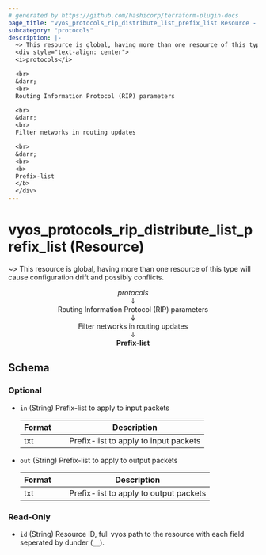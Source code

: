```yaml
---
# generated by https://github.com/hashicorp/terraform-plugin-docs
page_title: "vyos_protocols_rip_distribute_list_prefix_list Resource - vyos"
subcategory: "protocols"
description: |-
  ~> This resource is global, having more than one resource of this type will cause configuration drift and possibly conflicts.
  <div style="text-align: center">
  <i>protocols</i>

  <br>
  &darr;
  <br>
  Routing Information Protocol (RIP) parameters

  <br>
  &darr;
  <br>
  Filter networks in routing updates

  <br>
  &darr;
  <br>
  <b>
  Prefix-list
  </b>
  </div>
---
```


# vyos_protocols_rip_distribute_list_prefix_list (Resource)

~> This resource is global, having more than one resource of this type will cause configuration drift and possibly conflicts.

<div style="text-align: center">
<i>protocols</i>

<br>
&darr;
<br>
Routing Information Protocol (RIP) parameters

<br>
&darr;
<br>
Filter networks in routing updates

<br>
&darr;
<br>
<b>
Prefix-list
</b>
</div>



<!-- schema generated by tfplugindocs -->
## Schema

### Optional

- `in` (String) Prefix-list to apply to input packets

    |  Format &emsp; | Description  |
    |----------|---------------|
    |  txt  &emsp; |  Prefix-list to apply to input packets  |
- `out` (String) Prefix-list to apply to output packets

    |  Format &emsp; | Description  |
    |----------|---------------|
    |  txt  &emsp; |  Prefix-list to apply to output packets  |

### Read-Only

- `id` (String) Resource ID, full vyos path to the resource with each field seperated by dunder (`__`).
